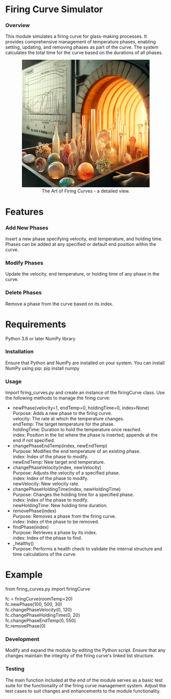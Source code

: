 # Firing Curve Simulator
### Overview
This module simulates a firing curve for glass-making processes. It provides comprehensive management of temperature phases, enabling setting, updating, and removing phases as part of the curve. The system calculates the total time for the curve based on the durations of all phases.

<div align="center">
  <img src="firing_curves.webp" alt="The Art of Firing Curves" width="400">
  <br>
  <figcaption>The Art of Firing Curves - a detailed view.</figcaption>
</div>

# Features
### Add New Phases
Insert a new phase specifying velocity, end temperature, and holding time. Phases can be added at any specified or default end position within the curve.

### Modify Phases
Update the velocity, end temperature, or holding time of any phase in the curve.

### Delete Phases
Remove a phase from the curve based on its index.

# Requirements
Python 3.6 or later NumPy library
### Installation
Ensure that Python and NumPy are installed on your system. You can install NumPy using pip:  pip install numpy 

### Usage
Import firing_curves.py and create an instance of the firingCurve class. Use the following methods to manage the firing curve:

* newPhase(velocity=1, endTemp=0, holdingTime=0, index=None)   
Purpose: Adds a new phase to the firing curve.    
velocity: The rate at which the temperature changes.    
endTemp: The target temperature for the phase.  
holdingTime: Duration to hold the temperature once reached.  
index: Position in the list where the phase is inserted; appends at the end if not specified.  
* changePhaseEndTemp(index, newEndTemp)  
Purpose: Modifies the end temperature of an existing phase.  
index: Index of the phase to modify.  
newEndTemp: New target end temperature.   
* changePhaseVelocity(index, newVelocity)   
Purpose: Adjusts the velocity of a specified phase.   
index: Index of the phase to modify.   
newVelocity: New velocity rate.   
* changePhaseHoldingTime(index, newHoldingTime)   
Purpose: Changes the holding time for a specified phase.   
index: Index of the phase to modify.   
newHoldingTime: New holding time duration.   
* removePhase(index)   
Purpose: Removes a phase from the firing curve.   
index: Index of the phase to be removed.   
* findPhase(index)   
Purpose: Retrieves a phase by its index.   
index: Index of the phase to find.   
* _healthy()   
Purpose: Performs a health check to validate the internal structure and time calculations of the curve.

# Example
from firing_curves.py import firingCurve 

fc = firingCurve(roomTemp=20)  
fc.newPhase(100, 500, 30)  
fc.changePhaseVelocity(0, 120)  
fc.changePhaseHoldingTime(0, 20)  
fc.changePhaseEndTemp(0, 550)  
fc.removePhase(0)  
 
### Development
Modify and expand the module by editing the Python script. Ensure that any changes maintain the integrity of the firing curve's linked list structure.

### Testing
The main function included at the end of the module serves as a basic test suite for the functionality of the firing curve management system. Adjust the test cases to suit changes and enhancements to the module functionality.

